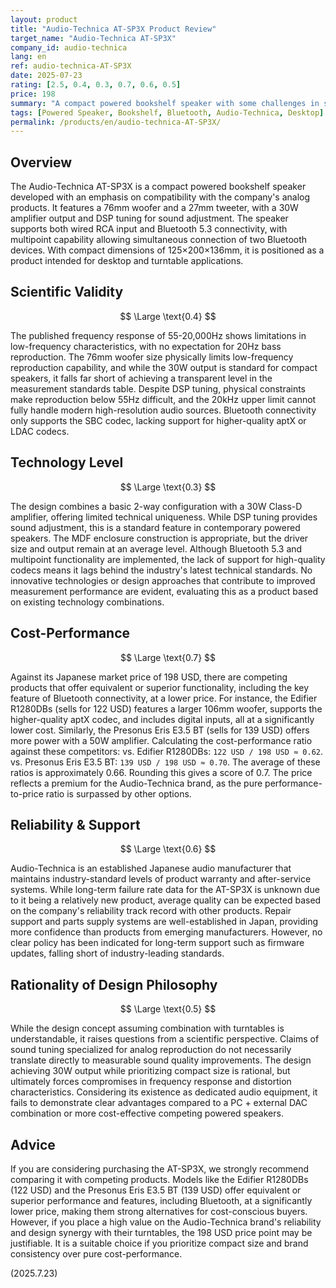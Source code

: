 ```yaml
---
layout: product
title: "Audio-Technica AT-SP3X Product Review"
target_name: "Audio-Technica AT-SP3X"
company_id: audio-technica
lang: en
ref: audio-technica-AT-SP3X
date: 2025-07-23
rating: [2.5, 0.4, 0.3, 0.7, 0.6, 0.5]
price: 198
summary: "A compact powered bookshelf speaker with some challenges in scientific measurement standards, but its cost-performance is slightly above average compared to competing products with equivalent functionality, including Bluetooth."
tags: [Powered Speaker, Bookshelf, Bluetooth, Audio-Technica, Desktop]
permalink: /products/en/audio-technica-AT-SP3X/
---
```


## Overview

The Audio-Technica AT-SP3X is a compact powered bookshelf speaker developed with an emphasis on compatibility with the company's analog products. It features a 76mm woofer and a 27mm tweeter, with a 30W amplifier output and DSP tuning for sound adjustment. The speaker supports both wired RCA input and Bluetooth 5.3 connectivity, with multipoint capability allowing simultaneous connection of two Bluetooth devices. With compact dimensions of 125×200×136mm, it is positioned as a product intended for desktop and turntable applications.

## Scientific Validity

$$ \Large \text{0.4} $$

The published frequency response of 55-20,000Hz shows limitations in low-frequency characteristics, with no expectation for 20Hz bass reproduction. The 76mm woofer size physically limits low-frequency reproduction capability, and while the 30W output is standard for compact speakers, it falls far short of achieving a transparent level in the measurement standards table. Despite DSP tuning, physical constraints make reproduction below 55Hz difficult, and the 20kHz upper limit cannot fully handle modern high-resolution audio sources. Bluetooth connectivity only supports the SBC codec, lacking support for higher-quality aptX or LDAC codecs.

## Technology Level

$$ \Large \text{0.3} $$

The design combines a basic 2-way configuration with a 30W Class-D amplifier, offering limited technical uniqueness. While DSP tuning provides sound adjustment, this is a standard feature in contemporary powered speakers. The MDF enclosure construction is appropriate, but the driver size and output remain at an average level. Although Bluetooth 5.3 and multipoint functionality are implemented, the lack of support for high-quality codecs means it lags behind the industry's latest technical standards. No innovative technologies or design approaches that contribute to improved measurement performance are evident, evaluating this as a product based on existing technology combinations.

## Cost-Performance

$$ \Large \text{0.7} $$

Against its Japanese market price of 198 USD, there are competing products that offer equivalent or superior functionality, including the key feature of Bluetooth connectivity, at a lower price. For instance, the Edifier R1280DBs (sells for 122 USD) features a larger 106mm woofer, supports the higher-quality aptX codec, and includes digital inputs, all at a significantly lower cost. Similarly, the Presonus Eris E3.5 BT (sells for 139 USD) offers more power with a 50W amplifier. Calculating the cost-performance ratio against these competitors: vs. Edifier R1280DBs: `122 USD / 198 USD ≈ 0.62`. vs. Presonus Eris E3.5 BT: `139 USD / 198 USD ≈ 0.70`. The average of these ratios is approximately 0.66. Rounding this gives a score of 0.7. The price reflects a premium for the Audio-Technica brand, as the pure performance-to-price ratio is surpassed by other options.

## Reliability & Support

$$ \Large \text{0.6} $$

Audio-Technica is an established Japanese audio manufacturer that maintains industry-standard levels of product warranty and after-service systems. While long-term failure rate data for the AT-SP3X is unknown due to it being a relatively new product, average quality can be expected based on the company's reliability track record with other products. Repair support and parts supply systems are well-established in Japan, providing more confidence than products from emerging manufacturers. However, no clear policy has been indicated for long-term support such as firmware updates, falling short of industry-leading standards.

## Rationality of Design Philosophy

$$ \Large \text{0.5} $$

While the design concept assuming combination with turntables is understandable, it raises questions from a scientific perspective. Claims of sound tuning specialized for analog reproduction do not necessarily translate directly to measurable sound quality improvements. The design achieving 30W output while prioritizing compact size is rational, but ultimately forces compromises in frequency response and distortion characteristics. Considering its existence as dedicated audio equipment, it fails to demonstrate clear advantages compared to a PC + external DAC combination or more cost-effective competing powered speakers.

## Advice

If you are considering purchasing the AT-SP3X, we strongly recommend comparing it with competing products. Models like the Edifier R1280DBs (122 USD) and the Presonus Eris E3.5 BT (139 USD) offer equivalent or superior performance and features, including Bluetooth, at a significantly lower price, making them strong alternatives for cost-conscious buyers. However, if you place a high value on the Audio-Technica brand's reliability and design synergy with their turntables, the 198 USD price point may be justifiable. It is a suitable choice if you prioritize compact size and brand consistency over pure cost-performance.

(2025.7.23)
